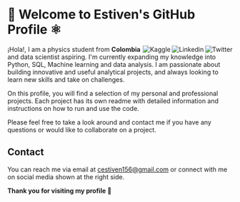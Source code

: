 # :milky_way: Welcome to Estiven's GitHub Profile :atom_symbol:

<a href="https://twitter.com/estiven0507">
  <img align="right" alt="Twitter" src="https://img.shields.io/badge/Twitter-1DA1F2?style=for-the-badge&logo=twitter&logoColor=white" />
 </a>
 
<a href="https://www.linkedin.com/in/estiven-castrillon-72823a253/">
  <img align="right" alt="Linkedin" src="https://img.shields.io/badge/LinkedIn-0077B5?style=for-the-badge&logo=linkedin&logoColor=white" />
 </a> 
 <a href="https://www.kaggle.com/estiven0507">
  <img align="right" alt="Kaggle" src="https://img.shields.io/badge/Kaggle-20BEFF?style=for-the-badge&logo=Kaggle&logoColor=white" />
 </a>

¡Hola!, I am a physics student from **Colombia** and data scientist aspiring. I'm currently expanding my knowledge into Python, SQL, Machine learning and data analysis. I am passionate about building innovative and useful analytical projects, and always looking to learn new skills and take on challenges.

On this profile, you will find a selection of my personal and professional projects. Each project has its own readme with detailed information and instructions on how to run and use the code.

Please feel free to take a look around and contact me if you have any questions or would like to collaborate on a project.

## Contact

You can reach me via email at cestiven156@gmail.com or connect with me on social media shown at the right side.

**Thank you for visiting my profile :rocket:**
